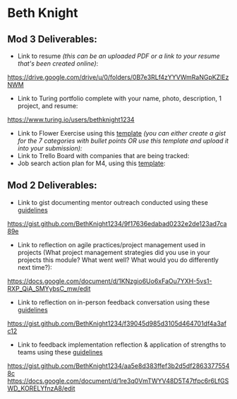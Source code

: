 # Beth Knight

## Mod 3 Deliverables:

* Link to resume *(this can be an uploaded PDF or a link to your resume that's been created online)*: 


https://drive.google.com/drive/u/0/folders/0B7e3RLf4zYYVWmRaNGpKZlEzNWM

* Link to Turing portfolio complete with your name, photo, description, 1 project, and resume:

https://www.turing.io/users/bethknight1234

* Link to Flower Exercise using this [template](https://github.com/turingschool/career-development-curriculum/blob/master/files/Career%20Unit%20-%20The%20Flower%20Diagram.pdf) *(you can either create a gist for the 7 categories with bullet points OR use this template and upload it into your submission):*
* Link to Trello Board with companies that are being tracked: 
* Job search action plan for M4, using this [template](https://github.com/turingschool/career-development-curriculum/blob/master/module_three/mod_4_action_plan_template.md):

## Mod 2 Deliverables:
* Link to gist documenting mentor outreach conducted using these [guidelines](https://github.com/turingschool/career-development-curriculum/blob/master/module_two/cold_outreach_i_guidelines.md)

https://gist.github.com/BethKnight1234/9f17636edabad0232e2de123ad7ca89e

* Link to reflection on agile practices/project management used in projects (What project management strategies did you use in your projects this module? What went well? What would you do differently next time?):

https://docs.google.com/document/d/1KNzgio6Uo6xFaOu7YXH-5vs1-RXP_QiA_SMYybsC_mw/edit

* Link to reflection on in-person feedback conversation using these [guidelines](https://github.com/turingschool/career-development-curriculum/blob/master/module_two/feedback_conversation_reflection_guidelines.md)

https://gist.github.com/BethKnight1234/f39045d985d3105d464701df4a3afc12

* Link to feedback implementation reflection & application of strengths to teams using these [guidelines](https://github.com/turingschool/career-development-curriculum/blob/master/module_two/feedback_implementation_strengths_reflection.md)

https://gist.github.com/BethKnight1234/aa5e8d383ffef3b2d5df28633775548c
https://docs.google.com/document/d/1re3q0VmTWYV48D5T47tfpc6r6LfGSWD_KORELYfnzA8/edit
